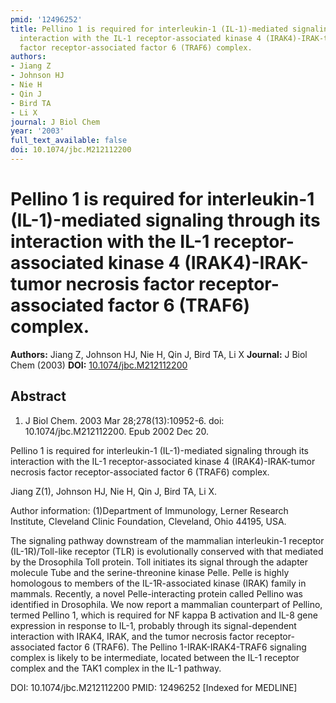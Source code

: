 ```yaml
---
pmid: '12496252'
title: Pellino 1 is required for interleukin-1 (IL-1)-mediated signaling through its
  interaction with the IL-1 receptor-associated kinase 4 (IRAK4)-IRAK-tumor necrosis
  factor receptor-associated factor 6 (TRAF6) complex.
authors:
- Jiang Z
- Johnson HJ
- Nie H
- Qin J
- Bird TA
- Li X
journal: J Biol Chem
year: '2003'
full_text_available: false
doi: 10.1074/jbc.M212112200
---
```


# Pellino 1 is required for interleukin-1 (IL-1)-mediated signaling through its interaction with the IL-1 receptor-associated kinase 4 (IRAK4)-IRAK-tumor necrosis factor receptor-associated factor 6 (TRAF6) complex.
**Authors:** Jiang Z, Johnson HJ, Nie H, Qin J, Bird TA, Li X
**Journal:** J Biol Chem (2003)
**DOI:** [10.1074/jbc.M212112200](https://doi.org/10.1074/jbc.M212112200)

## Abstract

1. J Biol Chem. 2003 Mar 28;278(13):10952-6. doi: 10.1074/jbc.M212112200. Epub
2002  Dec 20.

Pellino 1 is required for interleukin-1 (IL-1)-mediated signaling through its 
interaction with the IL-1 receptor-associated kinase 4 (IRAK4)-IRAK-tumor 
necrosis factor receptor-associated factor 6 (TRAF6) complex.

Jiang Z(1), Johnson HJ, Nie H, Qin J, Bird TA, Li X.

Author information:
(1)Department of Immunology, Lerner Research Institute, Cleveland Clinic 
Foundation, Cleveland, Ohio 44195, USA.

The signaling pathway downstream of the mammalian interleukin-1 receptor 
(IL-1R)/Toll-like receptor (TLR) is evolutionally conserved with that mediated 
by the Drosophila Toll protein. Toll initiates its signal through the adapter 
molecule Tube and the serine-threonine kinase Pelle. Pelle is highly homologous 
to members of the IL-1R-associated kinase (IRAK) family in mammals. Recently, a 
novel Pelle-interacting protein called Pellino was identified in Drosophila. We 
now report a mammalian counterpart of Pellino, termed Pellino 1, which is 
required for NF kappa B activation and IL-8 gene expression in response to IL-1, 
probably through its signal-dependent interaction with IRAK4, IRAK, and the 
tumor necrosis factor receptor-associated factor 6 (TRAF6). The Pellino 
1-IRAK-IRAK4-TRAF6 signaling complex is likely to be intermediate, located 
between the IL-1 receptor complex and the TAK1 complex in the IL-1 pathway.

DOI: 10.1074/jbc.M212112200
PMID: 12496252 [Indexed for MEDLINE]
